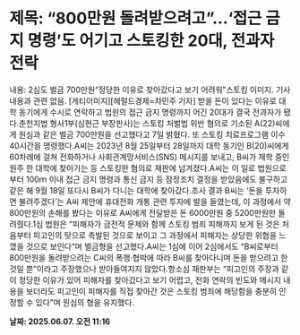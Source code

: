# **제목: “800만원 돌려받으려고”…‘접근 금지 명령’도 어기고 스토킹한 20대, 전과자 전락**

  내용: 2심도 벌금 700만원“정당한 이유로 찾아갔다고 보기 어려워”스토킹 이미지. 기사 내용과 관련 없음. [게티이미지][헤럴드경제=차민주 기자] 받을 돈이 있다는 이유로 대학 동기에게 수시로 연락하고 법원의 접근 금지 명령까지 어긴 20대가 결국 전과자가 됐다.춘천지법 형사1부(심현근 부장판사)는 스토킹 처벌법 위반 혐의로 기소된 A(22)씨에게 원심과 같은 벌금 700만원을 선고했다고 7일 밝혔다. 또 스토킹 치료프로그램 이수 40시간을 명령했다.A씨는 2023년 8월 25일부터 28일까지 대학 동기인 B(20)씨에게 60차례에 걸쳐 전화하거나 사회관계망서비스(SNS) 메시지를 보내고, B씨가 재학 중인 원주 한 대학에 찾아가는 등 스토킹한 혐의로 재판에 넘겨졌다.A씨는 이 일로 법원으로부터 100ｍ 이내 접근 금지 명령과 통신 금지 등 잠정조치 결정을 받았음에도 불구하고 같은 해 9월 18일 또다시 B씨가 다니는 대학에 찾아갔다.조사 결과 B씨는 ‘돈을 투자하면 불려주겠다’는 A씨 제안에 휴대전화 개통 관련 투자에 발을 들였는데, 이 과정에서 약 800만원의 손해를 봤다는 이유로 A씨에게 전달받은 돈 6000만원 중 5200만원만 돌려줬다.1심 법원은 “피해자가 금전적 문제와 함께 스토킹 범죄 피해까지 보게 된 것은 처음부터 피고인의 탓으로 촉발된 것으로 보이고 그 과정에서 피해자는 상당한 위협을 느꼈을 것으로 보인다”며 벌금형을 선고했다.A씨는 1심에 이어 2심에서도 “B씨로부터 800만원을 돌려받으려는 C씨의 폭행·협박에 따라 B씨를 찾아다니며 돈을 받으려고 한 것일 뿐”이라고 주장했으나 받아들여지지 않았다.항소심 재판부는 “피고인의 주장과 같이 정당한 이유가 있어 피해자를 찾아갔다고 보기 어렵고, 전화 연락의 빈도와 메시지 내용을 보더라도 피고인이 피해자를 직접 찾아간 것은 스토킹 범죄에 해당함을 충분히 인정할 수 있다”며 원심의 형을 유지했다.

  **날짜: 2025.06.07. 오전 11:16**